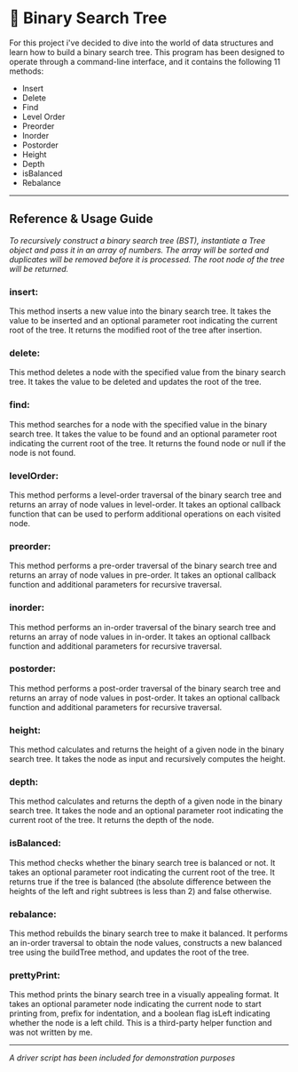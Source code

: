 <h1>🌲 Binary Search Tree</h1>

For this project i've decided to dive into the world of data structures and learn how to build a binary search tree. This program has been designed to operate through a command-line interface, and it contains the following 11 methods:

  - Insert
  - Delete
  - Find
  - Level Order
  - Preorder
  - Inorder
  - Postorder
  - Height
  - Depth
  - isBalanced
  - Rebalance
  
 <hr>

<h2>Reference & Usage Guide</h2>

<em>To recursively construct a binary search tree (BST), instantiate a Tree object and pass it in an array of numbers. The array will be sorted and duplicates will be removed before it is processed. The root node of the tree will be returned.</em>

<h3>insert:</h3>
This method inserts a new value into the binary search tree. It takes the value to be inserted and an optional parameter root indicating the current root of the tree. It returns the modified root of the tree after insertion.

<h3>delete:</h3> This method deletes a node with the specified value from the binary search tree. It takes the value to be deleted and updates the root of the tree.

<h3>find:</h3> This method searches for a node with the specified value in the binary search tree. It takes the value to be found and an optional parameter root indicating the current root of the tree. It returns the found node or null if the node is not found.

<h3>levelOrder:</h3> This method performs a level-order traversal of the binary search tree and returns an array of node values in level-order. It takes an optional callback function that can be used to perform additional operations on each visited node.

<h3>preorder:</h3> This method performs a pre-order traversal of the binary search tree and returns an array of node values in pre-order. It takes an optional callback function and additional parameters for recursive traversal.

<h3>inorder:</h3> This method performs an in-order traversal of the binary search tree and returns an array of node values in in-order. It takes an optional callback function and additional parameters for recursive traversal.

<h3>postorder:</h3> This method performs a post-order traversal of the binary search tree and returns an array of node values in post-order. It takes an optional callback function and additional parameters for recursive traversal.

<h3>height:</h3> This method calculates and returns the height of a given node in the binary search tree. It takes the node as input and recursively computes the height.

<h3>depth:</h3> This method calculates and returns the depth of a given node in the binary search tree. It takes the node and an optional parameter root indicating the current root of the tree. It returns the depth of the node.

<h3>isBalanced:</h3> This method checks whether the binary search tree is balanced or not. It takes an optional parameter root indicating the current root of the tree. It returns true if the tree is balanced (the absolute difference between the heights of the left and right subtrees is less than 2) and false otherwise.

<h3>rebalance:</h3> This method rebuilds the binary search tree to make it balanced. It performs an in-order traversal to obtain the node values, constructs a new balanced tree using the buildTree method, and updates the root of the tree.

<h3>prettyPrint:</h3> This method prints the binary search tree in a visually appealing format. It takes an optional parameter node indicating the current node to start printing from, prefix for indentation, and a boolean flag isLeft indicating whether the node is a left child. This is a third-party helper function and was not written by me.

<hr>

<em>A driver script has been included for demonstration purposes</em>

